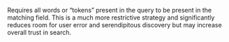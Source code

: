 Requires all words or “tokens” present in the query to be present in the matching field. This is a much more restrictive strategy and significantly reduces room for user error and serendipitous discovery but may increase overall trust in search. 
